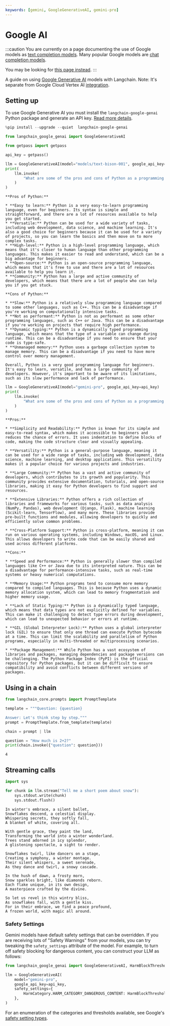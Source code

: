 ```yaml
---
keywords: [gemini, GoogleGenerativeAI, gemini-pro]
---
```

# Google AI


:::caution
You are currently on a page documenting the use of Google models as [text completion models](/docs/concepts/text_llms). Many popular Google models are [chat completion models](/docs/concepts/chat_models).

You may be looking for [this page instead](/docs/integrations/chat/google_generative_ai/).
:::

A guide on using [Google Generative AI](https://developers.generativeai.google/) models with Langchain. Note: It's separate from Google Cloud Vertex AI [integration](/docs/integrations/llms/google_vertex_ai_palm).

## Setting up


To use Google Generative AI you must install the `langchain-google-genai` Python package and generate an API key. [Read more details](https://developers.generativeai.google/).


```python
%pip install --upgrade --quiet  langchain-google-genai
```


```python
from langchain_google_genai import GoogleGenerativeAI
```


```python
from getpass import getpass

api_key = getpass()
```


```python
llm = GoogleGenerativeAI(model="models/text-bison-001", google_api_key=api_key)
print(
    llm.invoke(
        "What are some of the pros and cons of Python as a programming language?"
    )
)
```

    **Pros of Python:**
    
    * **Easy to learn:** Python is a very easy-to-learn programming language, even for beginners. Its syntax is simple and straightforward, and there are a lot of resources available to help you get started.
    * **Versatile:** Python can be used for a wide variety of tasks, including web development, data science, and machine learning. It's also a good choice for beginners because it can be used for a variety of projects, so you can learn the basics and then move on to more complex tasks.
    * **High-level:** Python is a high-level programming language, which means that it's closer to human language than other programming languages. This makes it easier to read and understand, which can be a big advantage for beginners.
    * **Open-source:** Python is an open-source programming language, which means that it's free to use and there are a lot of resources available to help you learn it.
    * **Community:** Python has a large and active community of developers, which means that there are a lot of people who can help you if you get stuck.
    
    **Cons of Python:**
    
    * **Slow:** Python is a relatively slow programming language compared to some other languages, such as C++. This can be a disadvantage if you're working on computationally intensive tasks.
    * **Not as performant:** Python is not as performant as some other programming languages, such as C++ or Java. This can be a disadvantage if you're working on projects that require high performance.
    * **Dynamic typing:** Python is a dynamically typed programming language, which means that the type of a variable can change during runtime. This can be a disadvantage if you need to ensure that your code is type-safe.
    * **Unmanaged memory:** Python uses a garbage collection system to manage memory. This can be a disadvantage if you need to have more control over memory management.
    
    Overall, Python is a very good programming language for beginners. It's easy to learn, versatile, and has a large community of developers. However, it's important to be aware of its limitations, such as its slow performance and lack of performance.
    


```python
llm = GoogleGenerativeAI(model="gemini-pro", google_api_key=api_key)
print(
    llm.invoke(
        "What are some of the pros and cons of Python as a programming language?"
    )
)
```

    **Pros:**
    
    * **Simplicity and Readability:** Python is known for its simple and easy-to-read syntax, which makes it accessible to beginners and reduces the chance of errors. It uses indentation to define blocks of code, making the code structure clear and visually appealing.
    
    * **Versatility:** Python is a general-purpose language, meaning it can be used for a wide range of tasks, including web development, data science, machine learning, and desktop applications. This versatility makes it a popular choice for various projects and industries.
    
    * **Large Community:** Python has a vast and active community of developers, which contributes to its growth and popularity. This community provides extensive documentation, tutorials, and open-source libraries, making it easy for Python developers to find support and resources.
    
    * **Extensive Libraries:** Python offers a rich collection of libraries and frameworks for various tasks, such as data analysis (NumPy, Pandas), web development (Django, Flask), machine learning (Scikit-learn, TensorFlow), and many more. These libraries provide pre-built functions and modules, allowing developers to quickly and efficiently solve common problems.
    
    * **Cross-Platform Support:** Python is cross-platform, meaning it can run on various operating systems, including Windows, macOS, and Linux. This allows developers to write code that can be easily shared and used across different platforms.
    
    **Cons:**
    
    * **Speed and Performance:** Python is generally slower than compiled languages like C++ or Java due to its interpreted nature. This can be a disadvantage for performance-intensive tasks, such as real-time systems or heavy numerical computations.
    
    * **Memory Usage:** Python programs tend to consume more memory compared to compiled languages. This is because Python uses a dynamic memory allocation system, which can lead to memory fragmentation and higher memory usage.
    
    * **Lack of Static Typing:** Python is a dynamically typed language, which means that data types are not explicitly defined for variables. This can make it challenging to detect type errors during development, which can lead to unexpected behavior or errors at runtime.
    
    * **GIL (Global Interpreter Lock):** Python uses a global interpreter lock (GIL) to ensure that only one thread can execute Python bytecode at a time. This can limit the scalability and parallelism of Python programs, especially in multi-threaded or multiprocessing scenarios.
    
    * **Package Management:** While Python has a vast ecosystem of libraries and packages, managing dependencies and package versions can be challenging. The Python Package Index (PyPI) is the official repository for Python packages, but it can be difficult to ensure compatibility and avoid conflicts between different versions of packages.
    

## Using in a chain


```python
from langchain_core.prompts import PromptTemplate
```


```python
template = """Question: {question}

Answer: Let's think step by step."""
prompt = PromptTemplate.from_template(template)

chain = prompt | llm

question = "How much is 2+2?"
print(chain.invoke({"question": question}))
```

    4
    

## Streaming calls


```python
import sys

for chunk in llm.stream("Tell me a short poem about snow"):
    sys.stdout.write(chunk)
    sys.stdout.flush()
```

    In winter's embrace, a silent ballet,
    Snowflakes descend, a celestial display.
    Whispering secrets, they softly fall,
    A blanket of white, covering all.
    
    With gentle grace, they paint the land,
    Transforming the world into a winter wonderland.
    Trees stand adorned in icy splendor,
    A glistening spectacle, a sight to render.
    
    Snowflakes twirl, like dancers on a stage,
    Creating a symphony, a winter montage.
    Their silent whispers, a sweet serenade,
    As they dance and twirl, a snowy cascade.
    
    In the hush of dawn, a frosty morn,
    Snow sparkles bright, like diamonds reborn.
    Each flake unique, in its own design,
    A masterpiece crafted by the divine.
    
    So let us revel in this wintry bliss,
    As snowflakes fall, with a gentle kiss.
    For in their embrace, we find a peace profound,
    A frozen world, with magic all around.

### Safety Settings

Gemini models have default safety settings that can be overridden. If you are receiving lots of "Safety Warnings" from your models, you can try tweaking the `safety_settings` attribute of the model. For example, to turn off safety blocking for dangerous content, you can construct your LLM as follows:


```python
from langchain_google_genai import GoogleGenerativeAI, HarmBlockThreshold, HarmCategory

llm = GoogleGenerativeAI(
    model="gemini-pro",
    google_api_key=api_key,
    safety_settings={
        HarmCategory.HARM_CATEGORY_DANGEROUS_CONTENT: HarmBlockThreshold.BLOCK_NONE,
    },
)
```

For an enumeration of the categories and thresholds available, see Google's [safety setting types](https://ai.google.dev/api/python/google/generativeai/types/SafetySettingDict).
